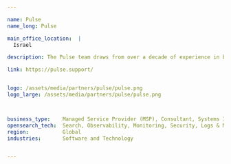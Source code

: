 ```yaml
---

name: Pulse
name_long: Pulse

main_office_location:  |
  Israel

description: The Pulse team draws from over a decade of experience in building, optimizing, and troubleshooting OpenSearch solutions for global clients. Pulse provides a comprehensive suite of tools empowering you with the same proactive monitoring, expert insights, and battle-tested strategies that have helped hundreds of leading enterprises and startups maximize their performance and investment.

link: https://pulse.support/


logo: /assets/media/partners/pulse/pulse.png
logo_large: /assets/media/partners/pulse/pulse.png



business_type:    Managed Service Provider (MSP), Consultant, Systems Integrator, Platform Integrator, Professional Services, Training
opensearch_tech:  Search, Observability, Monitoring, Security, Logs & Metrics, Analytics
region:           Global
industries:       Software and Technology


---
```

